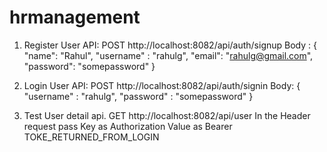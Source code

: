 # hrmanagement

1. Register User API:
POST  http://localhost:8082/api/auth/signup
Body :
{
	"name": "Rahul",
	"username" : "rahulg",
	"email": "rahulg@gmail.com",
	"password": "somepassword"
}

2. Login User API:
POST http://localhost:8082/api/auth/signin
Body:
{
	"username" : "rahulg",
	"password" : "somepassword"
}

3. Test User detail api. 
GET http://localhost:8082/api/user
In the Header request pass
Key  as  Authorization 
Value as Bearer TOKE_RETURNED_FROM_LOGIN
